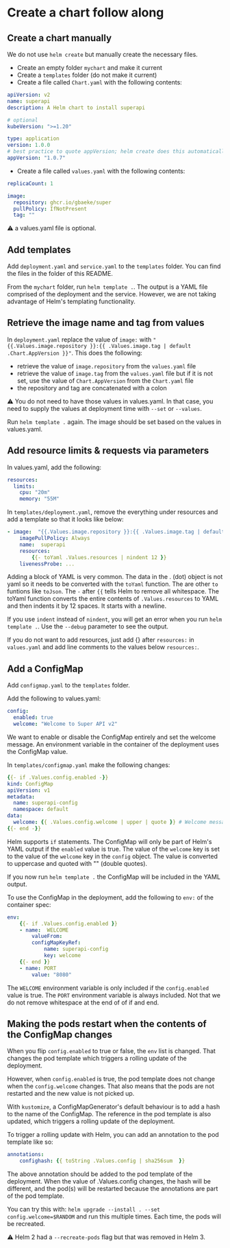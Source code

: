 # Create a chart follow along

## Create a chart manually

We do not use `helm create` but manually create the necessary files.

- Create an empty folder `mychart` and make it current
- Create a `templates` folder (do not make it current)
- Create a file called `Chart.yaml` with the following contents:

```yaml
apiVersion: v2
name: superapi
description: A Helm chart to install superapi

# optional
kubeVersion: ">=1.20"

type: application
version: 1.0.0
# best practice to quote appVersion; helm create does this automatically
appVersion: "1.0.7"
```

- Create a file called `values.yaml` with the following contents:

```yaml
replicaCount: 1

image:
  repository: ghcr.io/gbaeke/super
  pullPolicy: IfNotPresent
  tag: ""
```

⚠️ a values.yaml file is optional.

## Add templates

Add `deployment.yaml` and `service.yaml` to the `templates` folder. You can find the files in the folder of this README.

From the `mychart` folder, run `helm template .`. The output is a YAML file comprised of the deployment and the service. However, we are not taking advantage of Helm's templating functionality.

## Retrieve the image name and tag from values

In `deployment.yaml` replace the value of `image:` with `"{{.Values.image.repository }}:{{ .Values.image.tag | default .Chart.AppVersion }}"`. This does the following:

- retrieve the value of `image.repository` from the `values.yaml` file
- retrieve the value of `image.tag` from the `values.yaml` file but if it is not set, use the value of `Chart.AppVersion` from the `Chart.yaml` file
- the repository and tag are concatenated with a colon

⚠️ You do not need to have those values in values.yaml. In that case, you need to supply the values at deployment time with `--set` or `--values`.

Run `helm template .` again. The image should be set based on the values in values.yaml.

## Add resource limits & requests via parameters

In values.yaml, add the following:

```yaml
resources:
  limits:
    cpu: "20m"
    memory: "55M"
```

In `templates/deployment.yaml`, remove the everything under resources and add a template so that it looks like below:

```yaml
- image:  "{{.Values.image.repository }}:{{ .Values.image.tag | default .Chart.AppVersion }}"
    imagePullPolicy: Always
    name:  superapi
    resources: 
        {{- toYaml .Values.resources | nindent 12 }}          
    livenessProbe: ...
```	

Adding a block of YAML is very common. The data in the . (dot) object is not yaml so it needs to be converted with the `toYaml` function. The are other `to` funtions like `toJson`. The `-` after `{{` tells Helm to remove all whitespace. The toYaml function converts the entire contents of `.Values.resources` to YAML and then indents it by 12 spaces. It starts with a newline.

If you use `indent` instead of `nindent`, you will get an error when you run `helm template .`. Use the `--debug` parameter to see the output.

If you do not want to add resources, just add {} after `resources:` in `values.yaml` and add line comments to the values below `resources:`.

## Add a ConfigMap

Add `configmap.yaml` to the `templates` folder.

Add the following to values.yaml:

```yaml
config:
  enabled: true
  welcome: "Welcome to Super API v2"
```

We want to enable or disable the ConfigMap entirely and set the welcome message. An environment variable in the container of the deployment uses the ConfigMap value.

In `templates/configmap.yaml` make the following changes:

```yaml
{{- if .Values.config.enabled -}}
kind: ConfigMap
apiVersion: v1
metadata:
  name: superapi-config
  namespace: default
data:
  welcome: {{ .Values.config.welcome | upper | quote }} # Welcome message
{{- end -}}
```

Helm supports `if` statements. The ConfigMap will only be part of Helm's YAML output if the `enabled` value is true. The value of the `welcome` key is set to the value of the `welcome` key in the `config` object. The value is converted to uppercase and quoted with "" (double quotes).

If you now run `helm template .` the ConfigMap will be included in the YAML output.

To use the ConfigMap in the deployment, add the following to `env:` of the container spec:

```yaml
env:
    {{- if .Values.config.enabled }}
    - name:  WELCOME
        valueFrom:
        configMapKeyRef:
            name: superapi-config
            key: welcome
    {{- end }}
    - name: PORT
        value: "8080" 
```

The `WELCOME` environment variable is only included if the `config.enabled` value is true. The `PORT` environment variable is always included. Not that we do not remove whitespace at the end of of if and end.

## Making the pods restart when the contents of the ConfigMap changes

When you flip `config.enabled` to true or false, the `env` list is changed. That changes the pod template which triggers a rolling update of the deployment.

However, when `config.enabled` is true, the pod template does not change when the `config.welcome` changes. That also means that the pods are not restarted and the new value is not picked up.

With `kustomize`, a ConfigMapGenerator's default behaviour is to add a hash to the name of the ConfigMap. The reference in the pod template is also updated, which triggers a rolling update of the deployment.

To trigger a rolling update with Helm, you can add an annotation to the pod template like so:

```yaml
annotations:
    confighash: {{ toString .Values.config | sha256sum  }}
```

The above annotation should be added to the pod template of the deployment. When the value of .Values.config changes, the hash will be different, and the pod(s) will be restarted because the annotations are part of the pod template.

You can try this with: `helm upgrade --install . --set config.welcome=$RANDOM` and run this multiple times. Each time, the pods will be recreated.

⚠️ Helm 2 had a `--recreate-pods` flag but that was removed in Helm 3.